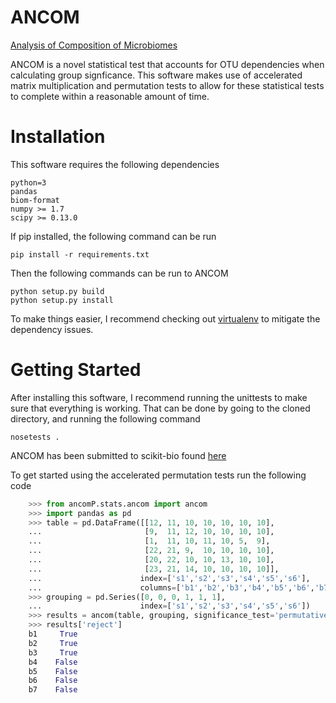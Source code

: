 ANCOM
=====

[Analysis of Composition of Microbiomes](http://www.microbecolhealthdis.net/index.php/mehd/article/view/27663%20)

ANCOM is a novel statistical test that accounts for OTU dependencies when calculating group signficance.
This software makes use of accelerated matrix multiplication and permutation tests to
allow for these statistical tests to complete within a reasonable amount of time.


Installation
============
This software requires the following dependencies
```
python=3
pandas
biom-format
numpy >= 1.7
scipy >= 0.13.0
```

If pip installed, the following command can be run
```
pip install -r requirements.txt
```
Then the following commands can be run to ANCOM
```
python setup.py build
python setup.py install
```
To make things easier, I recommend checking out [virtualenv](https://virtualenv.readthedocs.org/en/latest/)
to mitigate the dependency issues.

Getting Started
===============
After installing this software, I recommend running the unittests to make sure that everything is working.
That can be done by going to the cloned directory, and running the following command

```
nosetests .
```
ANCOM has been submitted to scikit-bio found [here](http://scikit-bio.org/docs/0.4.2/generated/generated/skbio.stats.composition.ancom.html#skbio.stats.composition.ancom)

To get started using the accelerated permutation tests run the following code
```python
    >>> from ancomP.stats.ancom import ancom
    >>> import pandas as pd
    >>> table = pd.DataFrame([[12, 11, 10, 10, 10, 10, 10],
    ...                       [9,  11, 12, 10, 10, 10, 10],
    ...                       [1,  11, 10, 11, 10, 5,  9],
    ...                       [22, 21, 9,  10, 10, 10, 10],
    ...                       [20, 22, 10, 10, 13, 10, 10],
    ...                       [23, 21, 14, 10, 10, 10, 10]],
    ...                      index=['s1','s2','s3','s4','s5','s6'],
    ...                      columns=['b1','b2','b3','b4','b5','b6','b7'])
    >>> grouping = pd.Series([0, 0, 0, 1, 1, 1],
    ...                      index=['s1','s2','s3','s4','s5','s6'])
    >>> results = ancom(table, grouping, significance_test='permutative_anova', permutations=100)
    >>> results['reject']
    b1     True
    b2     True
    b3     True
    b4    False
    b5    False
    b6    False
    b7    False
```
